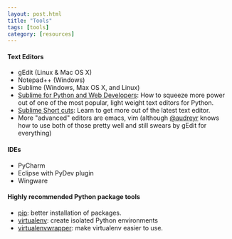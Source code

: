 ```yaml
---
layout: post.html
title: "Tools"
tags: [tools]
category: [resources]
---
```


#### Text Editors

* gEdit (Linux & Mac OS X)
* Notepad++ (Windows)
* Sublime (Windows, Max OS X, and Linux)
* [Sublime for Python and Web Developers][sublime]: How to squeeze more power out of one of the most popular, light weight text editors for Python.
* [Sublime Short cuts][shortcuts]: Learn to get more out of the latest text editor.
* More "advanced" editors are emacs, vim (although [@audreyr][audreyr] knows how to use both of those pretty well and still swears by gEdit for everything)

#### IDEs

* PyCharm
* Eclipse with PyDev plugin
* Wingware

#### Highly recommended Python package tools
* [pip][pip]: better installation of packages.
* [virtualenv][venv]: create isolated Python environments
* [virtualenvwrapper][venvw]: make virtualenv easier to use.


[sublime]: http://opensourcehacker.com/2012/05/11/sublime-text-2-tips-for-python-and-web-developers/
[shortcuts]: https://www.shortcutfoo.com/app/tutorial/sublimetext
[pip]: http://www.pip-installer.org/
[venv]: http://www.virtualenv.org/
[venvw]: http://www.doughellmann.com/projects/virtualenvwrapper/
[audreyr]: http://twitter.com/audreyr